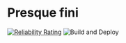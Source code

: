 # Presque fini

[![Reliability Rating](https://sonarcloud.io/api/project_badges/measure?project=presque-fini_presque-website&metric=reliability_rating)](https://sonarcloud.io/dashboard?id=presque-fini_presque-website) ![Build and Deploy](https://github.com/presque-fini/presque-website/workflows/Build%20and%20Deploy/badge.svg)
